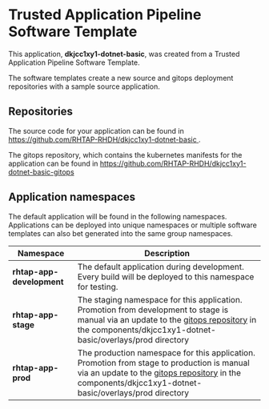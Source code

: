 # Trusted Application Pipeline Software Template

This application, **dkjcc1xy1-dotnet-basic**, was created from a Trusted Application Pipeline Software Template.

The software templates create a new source and gitops deployment repositories with a sample source application. 

## Repositories

The source code for your application can be found in [https://github.com/RHTAP-RHDH/dkjcc1xy1-dotnet-basic ](https://github.com/RHTAP-RHDH/dkjcc1xy1-dotnet-basic ).
 
The gitops repository, which contains the kubernetes manifests for the application can be found in 
[https://github.com/RHTAP-RHDH/dkjcc1xy1-dotnet-basic-gitops ](https://github.com/RHTAP-RHDH/dkjcc1xy1-dotnet-basic-gitops ) 

## Application namespaces 

The default application will be found in the following namespaces. Applications can be deployed into unique namespaces or multiple software templates can also bet generated into the same group namespaces.  

|  Namespace   |  Description   |  
| -------- | -------- |   
| **rhtap-app-development** | The default application during development. Every build will be deployed to this namespace for testing. | 
| **rhtap-app-stage** | The staging namespace for this application. Promotion from development to stage is manual via an update to the [gitops repository](https://github.com/RHTAP-RHDH/dkjcc1xy1-dotnet-basic-gitops ) in the components/dkjcc1xy1-dotnet-basic/overlays/prod directory |  
| **rhtap-app-prod** | The production namespace for this application. Promotion from stage to production is manual via an update to the [gitops repository](https://github.com/RHTAP-RHDH/dkjcc1xy1-dotnet-basic-gitops ) in the components/dkjcc1xy1-dotnet-basic/overlays/prod directory | 
